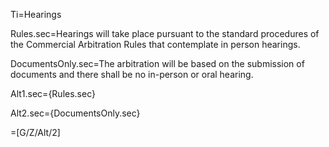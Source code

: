 Ti=Hearings

Rules.sec=Hearings will take place pursuant to the standard procedures of the Commercial Arbitration Rules that contemplate in person hearings.

DocumentsOnly.sec=The arbitration will be based on the submission of documents and there shall be no in-person or oral hearing.

Alt1.sec={Rules.sec}

Alt2.sec={DocumentsOnly.sec}

=[G/Z/Alt/2]
